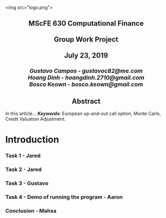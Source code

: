 
<img src=\"logo.png\">
<h2><center>
MScFE 630 Computational Finance<br><br>
Group Work Project<br><br>
July 23, 2019<br><br>
<small><i>
Gustavo Campos - gustavoc82@me.com<br>
Hoang Dinh - hoangdinh.2710@gmail.com<br>
Bosco Keown - bosco.keown@gmail.com
</i></small></center></h2>
<h2><center>Abstract</center></h2>
In this article...
<b><i>Keywords:</i></b> European up-and-out call option, Monte Carlo, Credit Valuation Adjustment.

# Introduction

### Task 1 - Jared

### Task 2 - Jared

### Task 3 - Gustavo

### Task 4 - Demo of running the program - Aaron

### Conclusion - Mahsa
